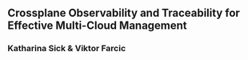 ## Crossplane Observability and Traceability for Effective Multi-Cloud Management

### Katharina Sick & Viktor Farcic
